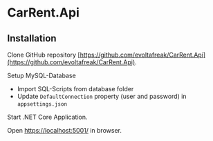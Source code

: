# CarRent.Api
## Installation
Clone GitHub repository [https://github.com/evoltafreak/CarRent.Api](https://github.com/evoltafreak/CarRent.Api).

Setup MySQL-Database
- Import SQL-Scripts from database folder
- Update `DefaultConnection` property (user and password) in `appsettings.json`

Start .NET Core Application.

Open [https://localhost:5001/](https://localhost:5001/) in browser.
